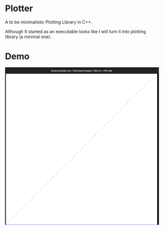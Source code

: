 # Plotter
A to be minimalistic Plotting Library in C++.

Although It started as an executable looks like I will turn it into plotting library (a minimal one).

# Demo
![A scatter plot of line y = x](./plotter_screenshot.png)
